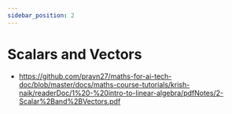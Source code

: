 ```yaml
---
sidebar_position: 2
---
```


# Scalars and Vectors

- https://github.com/pravn27/maths-for-ai-tech-doc/blob/master/docs/maths-course-tutorials/krish-naik/readerDoc/1%20-%20intro-to-linear-algebra/pdfNotes/2-Scalar%2Band%2BVectors.pdf
